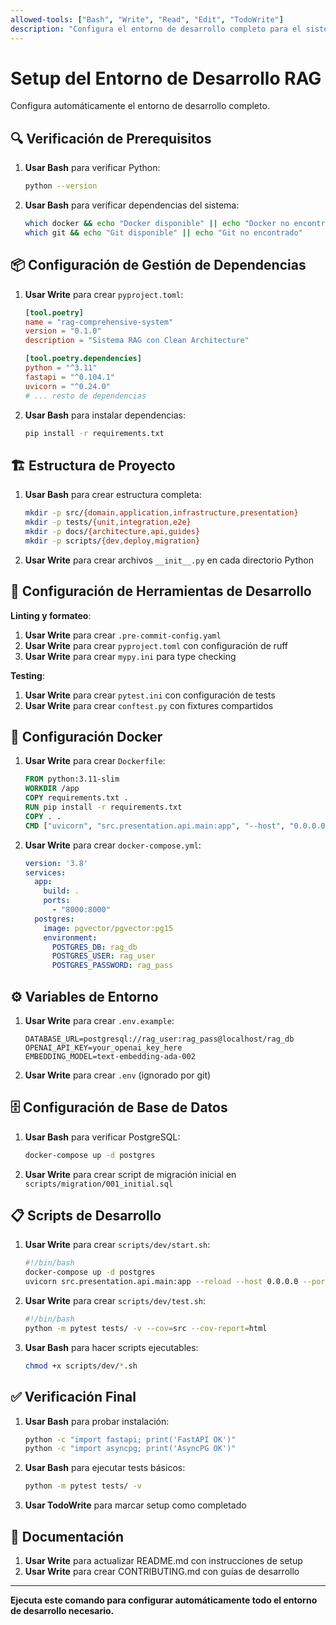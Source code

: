 ```yaml
---
allowed-tools: ["Bash", "Write", "Read", "Edit", "TodoWrite"]
description: "Configura el entorno de desarrollo completo para el sistema RAG"
---
```


# Setup del Entorno de Desarrollo RAG

Configura automáticamente el entorno de desarrollo completo.

## 🔍 Verificación de Prerequisitos

1. **Usar Bash** para verificar Python:
   ```bash
   python --version
   ```

2. **Usar Bash** para verificar dependencias del sistema:
   ```bash
   which docker && echo "Docker disponible" || echo "Docker no encontrado"
   which git && echo "Git disponible" || echo "Git no encontrado"
   ```

## 📦 Configuración de Gestión de Dependencias

1. **Usar Write** para crear `pyproject.toml`:
   ```toml
   [tool.poetry]
   name = "rag-comprehensive-system"
   version = "0.1.0"
   description = "Sistema RAG con Clean Architecture"
   
   [tool.poetry.dependencies]
   python = "^3.11"
   fastapi = "^0.104.1"
   uvicorn = "^0.24.0"
   # ... resto de dependencias
   ```

2. **Usar Bash** para instalar dependencias:
   ```bash
   pip install -r requirements.txt
   ```

## 🏗️ Estructura de Proyecto

1. **Usar Bash** para crear estructura completa:
   ```bash
   mkdir -p src/{domain,application,infrastructure,presentation}
   mkdir -p tests/{unit,integration,e2e}
   mkdir -p docs/{architecture,api,guides}
   mkdir -p scripts/{dev,deploy,migration}
   ```

2. **Usar Write** para crear archivos `__init__.py` en cada directorio Python

## 🔧 Configuración de Herramientas de Desarrollo

**Linting y formateo**:
1. **Usar Write** para crear `.pre-commit-config.yaml`
2. **Usar Write** para crear `pyproject.toml` con configuración de ruff
3. **Usar Write** para crear `mypy.ini` para type checking

**Testing**:
1. **Usar Write** para crear `pytest.ini` con configuración de tests
2. **Usar Write** para crear `conftest.py` con fixtures compartidos

## 🐳 Configuración Docker

1. **Usar Write** para crear `Dockerfile`:
   ```dockerfile
   FROM python:3.11-slim
   WORKDIR /app
   COPY requirements.txt .
   RUN pip install -r requirements.txt
   COPY . .
   CMD ["uvicorn", "src.presentation.api.main:app", "--host", "0.0.0.0"]
   ```

2. **Usar Write** para crear `docker-compose.yml`:
   ```yaml
   version: '3.8'
   services:
     app:
       build: .
       ports:
         - "8000:8000"
     postgres:
       image: pgvector/pgvector:pg15
       environment:
         POSTGRES_DB: rag_db
         POSTGRES_USER: rag_user
         POSTGRES_PASSWORD: rag_pass
   ```

## ⚙️ Variables de Entorno

1. **Usar Write** para crear `.env.example`:
   ```env
   DATABASE_URL=postgresql://rag_user:rag_pass@localhost/rag_db
   OPENAI_API_KEY=your_openai_key_here
   EMBEDDING_MODEL=text-embedding-ada-002
   ```

2. **Usar Write** para crear `.env` (ignorado por git)

## 🗄️ Configuración de Base de Datos

1. **Usar Bash** para verificar PostgreSQL:
   ```bash
   docker-compose up -d postgres
   ```

2. **Usar Write** para crear script de migración inicial en `scripts/migration/001_initial.sql`

## 📋 Scripts de Desarrollo

1. **Usar Write** para crear `scripts/dev/start.sh`:
   ```bash
   #!/bin/bash
   docker-compose up -d postgres
   uvicorn src.presentation.api.main:app --reload --host 0.0.0.0 --port 8000
   ```

2. **Usar Write** para crear `scripts/dev/test.sh`:
   ```bash
   #!/bin/bash
   python -m pytest tests/ -v --cov=src --cov-report=html
   ```

3. **Usar Bash** para hacer scripts ejecutables:
   ```bash
   chmod +x scripts/dev/*.sh
   ```

## ✅ Verificación Final

1. **Usar Bash** para probar instalación:
   ```bash
   python -c "import fastapi; print('FastAPI OK')"
   python -c "import asyncpg; print('AsyncPG OK')"
   ```

2. **Usar Bash** para ejecutar tests básicos:
   ```bash
   python -m pytest tests/ -v
   ```

3. **Usar TodoWrite** para marcar setup como completado

## 📝 Documentación

1. **Usar Write** para actualizar README.md con instrucciones de setup
2. **Usar Write** para crear CONTRIBUTING.md con guías de desarrollo

---

**Ejecuta este comando para configurar automáticamente todo el entorno de desarrollo necesario.**